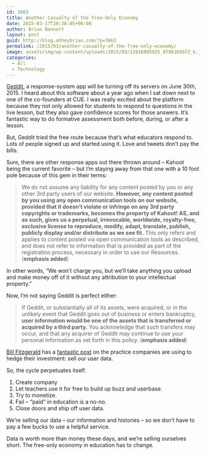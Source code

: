 ```yaml
---
id: 3663
title: Another Casualty of the Free-Only Economy
date: 2015-03-17T20:36:05+00:00
author: Brian Bennett
layout: post
guid: http://blog.ohheybrian.com/?p=3663
permalink: /2015/03/another-casualty-of-the-free-only-economy/
image: assets/img/wp-content/uploads/2015/03/12816895925_8f861b5b72_k.jpg
categories:
  - All
  - Technology
---
```

[Geddit](http://letsgeddit.com), a response-system app will be turning off its servers on June 30th, 2015. I heard about this software about a year ago when I sat down next to one of the co-founders at CUE. I was really excited about the platform because they not only allowed for students to respond to questions in the live lesson, but they also gave confidence scores for those answers. It&#8217;s fantastic way to do formative assessment both before, during, or after a lesson.

But, Geddit tried the free route because that&#8217;s what educators respond to. Lots of people signed up and started using it. Love and tweets don&#8217;t pay the bills.

Sure, there are other response apps out there thrown around &#8211; Kahoot being the current favorite &#8211; but I&#8217;m staying away from that one with a 10 foot pole because of this gem in their terms:

> We do not assume any liability for any content posted by you or any other 3rd party users of our website. **However, any content posted by you using any open communication tools on our website, provided that it doesn&#8217;t violate or infringe on any 3rd party copyrights or trademarks, becomes the property of Kahoot! AS, and as such, gives us a perpetual, irrevocable, worldwide, royalty-free, exclusive license to reproduce, modify, adapt, translate, publish, publicly display and/or distribute as we see fit.** This only refers and applies to content posted via open communication tools as described, and does not refer to information that is provided as part of the registration process, necessary in order to use our Resources. (**emphasis added**)

In other words, &#8220;We won&#8217;t charge you, but we&#8217;ll take anything you upload and make money off of it without any attribution to your intellectual property.&#8221;

Now, I&#8217;m not saying Geddit is perfect either:

> If Geddit, or substantially all of its assets, were acquired, or in the unlikely event that Geddit goes out of business or enters bankruptcy, **user information would be one of the assets that is transferred or acquired by a third party.** You acknowledge that such transfers may occur, and that any acquirer of Geddit may continue to use your personal information as set forth in this policy. (**emphasis added**)

[Bill Fitzgerald](http://www.twitter.com/funnymonkey) has a [fantastic post](http://funnymonkey.com/blog/privacy-policies-risk-mitigation-and-strategy) on the practice companies are using to hedge their investment: sell our user data.

So, the cycle perpetuates itself.

  1. Create company
  2. Let teachers use it for free to build up buzz and userbase.
  3. Try to monetize.
  4. Fail &#8211; &#8220;paid&#8221; in education is a no-no.
  5. Close doors and ship off user data.

We&#8217;re selling our data &#8211; our information and histories &#8211; so we don&#8217;t have to pay a few bucks to use a helpful service.

Data is worth more than money these days, and we&#8217;re selling ourselves short. The free-only economy in education has to change.
